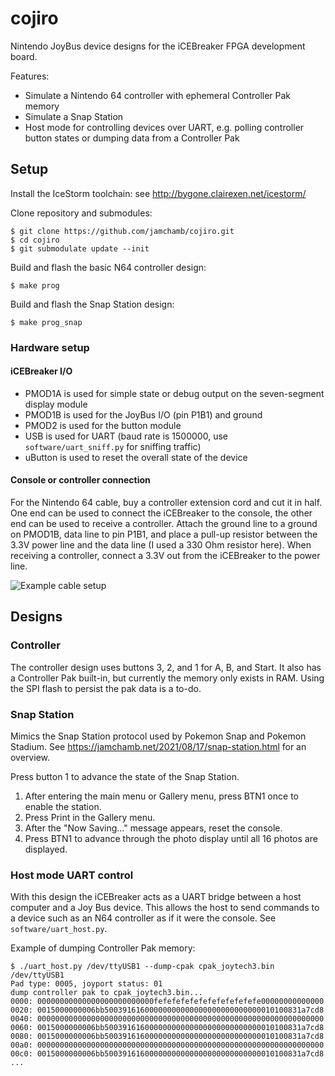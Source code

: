 # cojiro

Nintendo JoyBus device designs for the iCEBreaker FPGA development board.

Features:

- Simulate a Nintendo 64 controller with ephemeral Controller Pak memory
- Simulate a Snap Station
- Host mode for controlling devices over UART, e.g. polling controller button states or dumping data from a Controller Pak

## Setup

Install the IceStorm toolchain: see <http://bygone.clairexen.net/icestorm/>

Clone repository and submodules:

```console
$ git clone https://github.com/jamchamb/cojiro.git
$ cd cojiro
$ git submodulate update --init
```

Build and flash the basic N64 controller design:

```console
$ make prog
```

Build and flash the Snap Station design:

```console
$ make prog_snap
```

### Hardware setup

#### iCEBreaker I/O

- PMOD1A is used for simple state or debug output on the seven-segment display module
- PMOD1B is used for the JoyBus I/O (pin P1B1) and ground
- PMOD2 is used for the button module
- USB is used for UART (baud rate is 1500000, use `software/uart_sniff.py` for sniffing traffic)
- uButton is used to reset the overall state of the device

#### Console or controller connection

For the Nintendo 64 cable, buy a controller extension cord and cut it in half. One end can be used to connect the iCEBreaker to the console, the other end can be used to receive a controller. Attach the ground line to a ground on PMOD1B, data line to pin P1B1, and place a pull-up resistor between the 3.3V power line and the data line (I used a 330 Ohm resistor here). When receiving a controller, connect a 3.3V out from the iCEBreaker to the power line.

![Example cable setup](https://jamchamb.net/assets/img/snap-station/n64_controller_breakout.jpg)


## Designs

### Controller

The controller design uses buttons 3, 2, and 1 for A, B, and Start.
It also has a Controller Pak built-in, but currently the memory only exists in RAM.
Using the SPI flash to persist the pak data is a to-do.


### Snap Station

Mimics the Snap Station protocol used by Pokemon Snap and Pokemon Stadium.
See <https://jamchamb.net/2021/08/17/snap-station.html> for an overview.

Press button 1 to advance the state of the Snap Station.

1. After entering the main menu or Gallery menu, press BTN1 once to enable the station.
2. Press Print in the Gallery menu.
3. After the "Now Saving..." message appears, reset the console.
4. Press BTN1 to advance through the photo display until all 16 photos are displayed.

### Host mode UART control

With this design the iCEBreaker acts as a UART bridge between a host computer
and a Joy Bus device. This allows the host to send commands to a device such as an N64
controller as if it were the console. See `software/uart_host.py`.

Example of dumping Controller Pak memory:

```console
$ ./uart_host.py /dev/ttyUSB1 --dump-cpak cpak_joytech3.bin
/dev/ttyUSB1
Pad type: 0005, joyport status: 01
dump controller pak to cpak_joytech3.bin...
0000: 00000000000000000000000000fefefefefefefefefefefefe00000000000000
0020: 0015000000006bb50039161600000000000000000000000000010100831a7cd8
0040: 0000000000000000000000000000000000000000000000000000000000000000
0060: 0015000000006bb50039161600000000000000000000000000010100831a7cd8
0080: 0015000000006bb50039161600000000000000000000000000010100831a7cd8
00a0: 0000000000000000000000000000000000000000000000000000000000000000
00c0: 0015000000006bb50039161600000000000000000000000000010100831a7cd8
...
```
